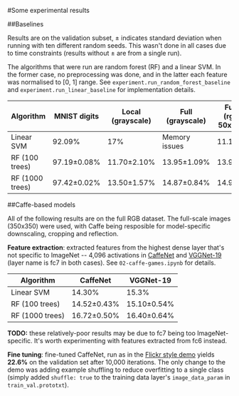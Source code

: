 #Some experimental results

##Baselines

Results are on the validation subset, ± indicates standard deviation when running with ten different random seeds. This
wasn't done in all cases due to time constraints (results without ± are from a single run).

The algorithms that were run are random forest (RF) and a linear SVM. In the former case, no preprocessing was done, and
in the latter each feature was normalised to [0, 1] range. See `experiment.run_random_forest_baseline` and
`experiment.run_linear_baseline` for implementation details.

Algorithm       | MNIST digits | Local (grayscale) | Full (grayscale) | Full (rgb 50x50) | Full (rgb 100x100) 
----------------|--------------|-------------------|------------------|------------------|-------------------
Linear SVM      | 92.09%       | 17%               | Memory issues    | 11.10%           | 11.50%
RF (100 trees)  | 97.19±0.08%  | 11.70±2.10%       | 13.95±1.09%      | 13.90%           | 14.70%
RF (1000 trees) | 97.42±0.02%  | 13.50±1.57%       | 14.87±0.84%      | 14.90%           | 15%

##Caffe-based models

All of the following results are on the full RGB dataset. The full-scale images (350x350) were used, with Caffe being
resposible for model-specific downscaling, cropping and reflection.

**Feature extraction**: extracted features from the highest dense layer that's not specific to ImageNet -- 4,096
activations in [CaffeNet](http://caffe.berkeleyvision.org/model_zoo.html) and
[VGGNet-19](https://gist.github.com/ksimonyan/3785162f95cd2d5fee77#file-readme-md) (layer name is fc7 in both cases).
See `02-caffe-games.ipynb` for details.  

Algorithm       | CaffeNet     | VGGNet-19  
----------------|--------------|-------------------
Linear SVM      | 14.30%       | 15.3%               
RF (100 trees)  | 14.52±0.43%  | 15.10±0.54%         
RF (1000 trees) | 16.72±0.50%  | 16.40±0.64%        

**TODO:** these relatively-poor results may be due to fc7 being too ImageNet-specific. It's worth experimenting with
features extracted from fc6 instead.

**Fine tuning**: fine-tuned CaffeNet, run as in the
[Flickr style demo](http://caffe.berkeleyvision.org/gathered/examples/finetune_flickr_style.html) yields **22.6%** on
the validation set after 10,000 iterations. The only change to the demo was adding example shuffling to reduce
overfitting to a single class (simply added `shuffle: true` to the training data layer's `image_data_param` in
`train_val.prototxt`). 